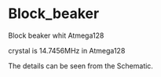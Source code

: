 # Block_beaker

Block beaker whit Atmega128

crystal is 14.7456MHz in Atmega128

The details can be seen from the Schematic. 

